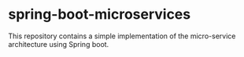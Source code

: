 # spring-boot-microservices
This repository contains a simple implementation of the micro-service architecture using Spring boot.
